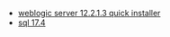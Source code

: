 - [weblogic server 12.2.1.3 quick installer](https://download.oracle.com/otn/nt/middleware/12c/12213/fmw_12.2.1.3.0_wls_quick_Disk1_1of1.zip)
- [sql 17.4](https://download.oracle.com/otn/java/sqldeveloper/sqlcl-17.4.0.354.2224-no-jre.zip)
